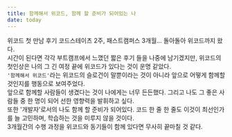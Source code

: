 ```yaml
---
title: 함께해서 위코드, 함께 할 준비가 되어있는 나 
date: today
---
```


위코드 첫 만남 후기 
코드스테이츠 2주, 패스트캠퍼스 3개월... 돌아돌아 위코드까지 왔다. <br>
시간이 된다면 각각 부트캠프에서 느꼈던 짧은 후기 들을 나중에 남기겠지만, 위코드의 첫인상은 나의 그 긴 여정 끝에 위코드가 있다는 것이 운명 같았다. <br> 
`'함께해서 위코드'`라는 위코드의 슬로건이 말뿐이라는 것이 아니라 앞으로 어떻게 함께할 것인지를 행동으로 보여주었다. <br> 
앞으로 함께할 사람들이 생겼다는 것이 나에게는 너무 든든했다. 그리고 나도 그 좋은 사람들 중 한 명이 되어 선한 영향력을 발휘하고 싶다.<br> 
또한 '개발자'로서의 나도 함께 할 준비가 되어있다. 코드 한 줄 한 줄도 이것이 최선인가를 늘 고민하며, 학습하는 것을 미루지 않을 것이다. <br>
3개월간의 수행 과정을 위코드와 동기들이 함께 있다면 무사히 끝마칠 것 같다. 
